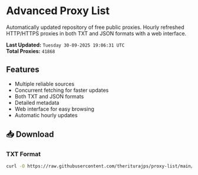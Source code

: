 # Advanced Proxy List

Automatically updated repository of free public proxies. Hourly refreshed HTTP/HTTPS proxies in both TXT and JSON formats with a web interface.

**Last Updated:** `Tuesday 30-09-2025 19:06:31 UTC`  
**Total Proxies:** `41868`

## Features
- Multiple reliable sources
- Concurrent fetching for faster updates
- Both TXT and JSON formats
- Detailed metadata
- Web interface for easy browsing
- Automatic hourly updates

## 📥 Download

### TXT Format
```bash
curl -O https://raw.githubusercontent.com/theriturajps/proxy-list/main/proxies.txt